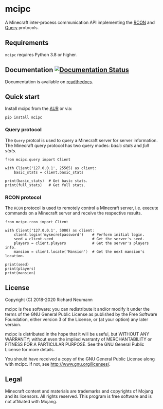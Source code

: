 # mcipc

A Minecraft inter-process communication API implementing the [RCON](http://wiki.vg/RCON) and [Query](http://wiki.vg/Query) protocols.

## Requirements
`mcipc` requires Python 3.8 or higher.

## Documentation [![Documentation Status](https://readthedocs.org/projects/mcipc/badge/?version=latest)](https://mcipc.readthedocs.io/en/latest/?badge=latest)

Documentation is available on [readthedocs](https://mcipc.readthedocs.io/en/latest).

## Quick start

Install mcipc from the [AUR](https://aur.archlinux.org/packages/python-mcipc/) or via:

    pip install mcipc

### Query protocol
The `Query` protcol is used to query a Minecraft server for server information.  
The Minecraft query protocol has two query modes: *basic stats* and *full stats*.

    from mcipc.query import Client

    with Client('127.0.0.1', 25565) as client:
        basic_stats = client.basic_stats

    print(basic_stats)  # Get basic stats.
    print(full_stats)   # Get full stats.

### RCON protocol
The `RCON` protocol is used to remotely control a Minecraft server, i.e. execute
commands on a Minecraft server and receive the respective results.

    from mcipc.rcon import Client

    with Client('127.0.0.1', 5000) as client:
        client.login('mysecretpassword')    # Perform initial login.
        seed = client.seed                  # Get the server's seed.
        players = client.players            # Get the server's players info.
        mansion = client.locate('Mansion')  # Get the next mansion's location.

    print(seed)
    print(players)
    print(mansion)

## License
Copyright (C) 2018-2020 Richard Neumann <mail at richard dash neumann period de>

mcipc is free software: you can redistribute it and/or modify
it under the terms of the GNU General Public License as published by
the Free Software Foundation, either version 3 of the License, or
(at your option) any later version.

mcipc is distributed in the hope that it will be useful,
but WITHOUT ANY WARRANTY; without even the implied warranty of
MERCHANTABILITY or FITNESS FOR A PARTICULAR PURPOSE.  See the
GNU General Public License for more details.

You should have received a copy of the GNU General Public License
along with mcipc.  If not, see <http://www.gnu.org/licenses/>.


## Legal
Minecraft content and materials are trademarks and copyrights of
Mojang and its licensors. All rights reserved.
This program is free software and is not affiliated with Mojang.

